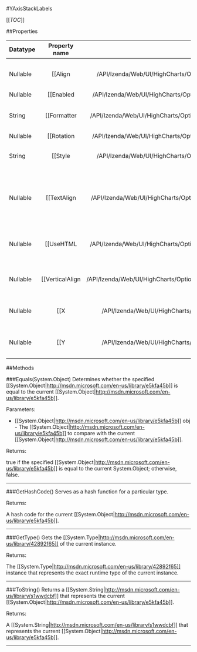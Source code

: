 #YAxisStackLabels

[[_TOC_]]

##Properties

|Datatype|Property name|Property description|Default Value|
|:-------|:----------:|:-----------------:|:-----------:|
|Nullable|[[Align|/API/Izenda/Web/UI/HighCharts/Options/CodeSamples/Izenda_Web_UI_HighCharts_Options_YAxisStackLabels_Align]]| Defines the horizontal alignment of the stack total label. Can be one of <code>'left'</code>, <code>'center'</code> or <code>'right'</code>. The default value is calculated at runtime and depends on orientation and whether the stack is positive or negative. |null|
|Nullable|[[Enabled|/API/Izenda/Web/UI/HighCharts/Options/CodeSamples/Izenda_Web_UI_HighCharts_Options_YAxisStackLabels_Enabled]]| Enable or disable the stack total labels. Default: false |null|
|String|[[Formatter|/API/Izenda/Web/UI/HighCharts/Options/CodeSamples/Izenda_Web_UI_HighCharts_Options_YAxisStackLabels_Formatter]]| Callback JavaScript function to format the label. The value is given by <code>this.total</code>. Defaults to: <pre>function() { return this.total;}</pre>|null|
|Nullable|[[Rotation|/API/Izenda/Web/UI/HighCharts/Options/CodeSamples/Izenda_Web_UI_HighCharts_Options_YAxisStackLabels_Rotation]]| Rotation of the labels in degrees. Default: 0 |null|
|String|[[Style|/API/Izenda/Web/UI/HighCharts/Options/CodeSamples/Izenda_Web_UI_HighCharts_Options_YAxisStackLabels_Style]]| CSS styles for the label. Defaults to:<pre>style: { color: '#666', 'font-size': '11px', 'line-height': '14px'}</pre>|null|
|Nullable|[[TextAlign|/API/Izenda/Web/UI/HighCharts/Options/CodeSamples/Izenda_Web_UI_HighCharts_Options_YAxisStackLabels_TextAlign]]| The text alignment for the label. While <code>align</code> determines where the texts anchor point is placed with regards to the stack, <code>textAlign</code> determines how the text is aligned against its anchor point. Possible values are <code>'left'</code>, <code>'center'</code> and <code>'right'</code>. The default value is calculated at runtime and depends on orientation and whether the stack is positive or negative. |null|
|Nullable|[[UseHTML|/API/Izenda/Web/UI/HighCharts/Options/CodeSamples/Izenda_Web_UI_HighCharts_Options_YAxisStackLabels_UseHTML]]| Whether to use HTML for the stack labels. Using HTML allows for advanced formatting, images and reliable bi-directional text rendering. Note that exported images won't respect the HTML, and that HTML won't respect Z-index settings. Default: false |null|
|Nullable|[[VerticalAlign|/API/Izenda/Web/UI/HighCharts/Options/CodeSamples/Izenda_Web_UI_HighCharts_Options_YAxisStackLabels_VerticalAlign]]| Defines the vertical alignment of the stack total label. Can be one of <code>'top'</code>, <code>'middle'</code> or <code>'bottom'</code>. The default value is calculated at runtime and depends on orientation and whether the stack is positive or negative. |null|
|Nullable|[[X|/API/Izenda/Web/UI/HighCharts/Options/CodeSamples/Izenda_Web_UI_HighCharts_Options_YAxisStackLabels_X]]| The x position offset of the label relative to the left of the stacked bar. The default value is calculated at runtime and depends on orientation and whether the stack is positive or negative. |null|
|Nullable|[[Y|/API/Izenda/Web/UI/HighCharts/Options/CodeSamples/Izenda_Web_UI_HighCharts_Options_YAxisStackLabels_Y]]| The y position offset of the label relative to the tick position on the axis. The default value is calculated at runtime and depends on orientation and whether the stack is positive or negative. |null|


##Methods

###Equals(System.Object)
Determines whether the specified [[System.Object|http://msdn.microsoft.com/en-us/library/e5kfa45b]] is equal to the current [[System.Object|http://msdn.microsoft.com/en-us/library/e5kfa45b]].

Parameters: 

* [[System.Object|http://msdn.microsoft.com/en-us/library/e5kfa45b]] obj  - The [[System.Object|http://msdn.microsoft.com/en-us/library/e5kfa45b]] to compare with the current [[System.Object|http://msdn.microsoft.com/en-us/library/e5kfa45b]].





Returns:

true if the specified [[System.Object|http://msdn.microsoft.com/en-us/library/e5kfa45b]] is equal to the current System.Object; otherwise, false.


---


###GetHashCode()
 Serves as a hash function for a particular type.  





Returns:

A hash code for the current [[System.Object|http://msdn.microsoft.com/en-us/library/e5kfa45b]].


---


###GetType()
Gets the [[System.Type|http://msdn.microsoft.com/en-us/library/42892f65]] of the current instance.





Returns:

The [[System.Type|http://msdn.microsoft.com/en-us/library/42892f65]] instance that represents the exact runtime type of the current instance.


---


###ToString()
Returns a [[System.String|http://msdn.microsoft.com/en-us/library/s1wwdcbf]] that represents the current [[System.Object|http://msdn.microsoft.com/en-us/library/e5kfa45b]].





Returns:

A [[System.String|http://msdn.microsoft.com/en-us/library/s1wwdcbf]] that represents the current [[System.Object|http://msdn.microsoft.com/en-us/library/e5kfa45b]].


---



